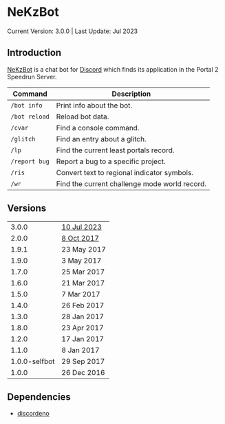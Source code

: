 # NeKzBot

Current Version: 3.0.0 | Last Update: Jul 2023

## Introduction

[NeKzBot](https://github.com/NeKzor/bot) is a chat bot for
[Discord](https://discord.com) which finds its application in the Portal 2
Speedrun Server.

| Command       | Description                                   |
| ------------- | --------------------------------------------- |
| `/bot info`   | Print info about the bot.                     |
| `/bot reload` | Reload bot data.                              |
| `/cvar`       | Find a console command.                       |
| `/glitch`     | Find an entry about a glitch.                 |
| `/lp`         | Find the current least portals record.        |
| `/report bug` | Report a bug to a specific project.           |
| `/ris`        | Convert text to regional indicator symbols.   |
| `/wr`         | Find the current challenge mode world record. |

## Versions

|               |               |
| ------------- | ------------- |
| 3.0.0         | [10 Jul 2023] |
| 2.0.0         | [8 Oct 2017]  |
| 1.9.1         | 23 May 2017   |
| 1.9.0         | 3 May 2017    |
| 1.7.0         | 25 Mar 2017   |
| 1.6.0         | 21 Mar 2017   |
| 1.5.0         | 7 Mar 2017    |
| 1.4.0         | 26 Feb 2017   |
| 1.3.0         | 28 Jan 2017   |
| 1.8.0         | 23 Apr 2017   |
| 1.2.0         | 17 Jan 2017   |
| 1.1.0         | 8 Jan 2017    |
| 1.0.0-selfbot | 29 Sep 2017   |
| 1.0.0         | 26 Dec 2016   |

[10 Jul 2023]: https://github.com/NeKzor/bot/commit/1b3c7c129c7e1467dd3c18fb3192fb48d43cd529
[8 Oct 2017]: https://github.com/NeKzor/NeKzBot/commit/95c18cf97f3c95485cbf3f621afde819d516f1e2

## Dependencies

- [discordeno]

[discordeno]: https://github.com/discordeno/discordeno
